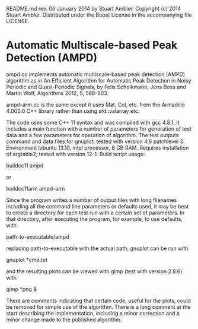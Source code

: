 README.md rev. 06 January 2014 by Stuart Ambler.
Copyright (c) 2014 Stuart Ambler.
Distributed under the Boost License in the accompanying file LICENSE.

# Automatic Multiscale-based Peak Detection (AMPD)

ampd.cc implements automatic multiscale-based peak detection (AMPD) algorithm
as in An Efficient Algorithm for Automatic Peak Detection in Noisy Periodic and
Quasi-Periodic Signals, by Felix Scholkmann, Jens Boss and Martin Wolf,
Algorithms 2012, 5, 588-603.

ampd-arm.cc is the same except it uses Mat, Col, etc. from the Armadillo 4.000.0
C++ library rather than using std::valarray etc.

The code uses some C++ 11 syntax and was compiled with gcc 4.8.1.  It includes a
main function with a number of parameters for generation of test data and a few
parameters for operation of algorithm.  The test outputs command and data files
for gnuplot; tested with version 4.6 patchlevel 3.  Environment lubuntu 13.10,
intel processor, 8 GB RAM.  Requires installation of argtable2; tested with
version 12-1.  Build script usage:

buildcc11 ampd

or

buildcc11arm ampd-arm

Since the program writes a number of output files with long filenames including
all the command line parameters or defaults used, it may be best to create a
directory for each test run with a certain set of parameters.  In that
directory, after executing the program, for example, to use defaults, with

path-to-executable/ampd

replacing path-to-executable with the actual path, gnuplot can be run with

gnuplot *cmd.txt

and the resulting plots can be viewed with gimp (test with version 2.8.6) with

gimp *png &

There are comments indicating that certain code, useful for the plots, could be
removed for simple use of the algorithm.  There is a long comment at the start
describing the implementation, including a minor correction and a minor change
made to the published algorithm.